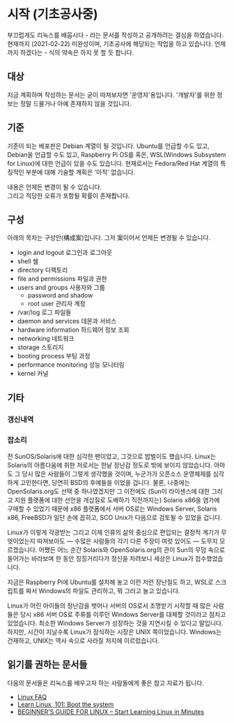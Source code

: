 # 시작 (기초공사중)

부끄럽게도 리눅스를 배웁시다 - 라는 문서를 작성하고
공개하려는 결심을 하였습니다.  
현재까지 (2021-02-22) 미완성이며, 기초공사에 해당되는 작업을 하고 있습니다.
언제까지 하겠다는 - 식의 약속은 하지 못 할 듯 합니다.

## 대상

지금 계획하며 작성하는 문서는 굳이 따져보자면 '운영자'용입니다.
'개발자'를 위한 정보는 정말 드물거나 아예 존재하지 않을 것입니다.

## 기준

기준이 되는 배포판은 Debian 계열이 될 것입니다.
Ubuntu를 언급할 수도 있고, Debian을 언급할 수도 있고, Raspberry Pi OS를
혹은, WSL(Windows Subsystem for Linux)에 대한 언급이 있을 수도 있습니다.
현재로서는 Fedora/Red Hat 계열의 특징적인 부분에 대해 기술할 계획은 '아직' 없습니다.

내용은 언제든 변경이 될 수 있습니다.  
그리고 적당한 오류가 포함될 확률이 존재합니다.

## 구성

아래의 목차는 구성안(構成案)입니다. 그저 案이어서 언제든 변경될 수 있습니다.

* login and logout 로그인과 로그아웃
* shell 쉘
* directory 디렉토리
* file and permissions 파일과 권한
* users and groups 사용자와 그룹
  * password and shadow
  * root user 관리자 계정
* /var/log 로그 파일들
* daemon and services 데몬과 서비스
* hardware information 하드웨어 정보 조회
* networking 네트워크
* storage 스토리지
* booting process 부팅 과정
* performance monitoring 성능 모니터링
* kernel 커널

## 기타

### 갱신내역

### 잡소리

전 SunOS/Solaris에 대한 심각한 팬이었고,
그것으로 밥벌이도 했습니다. Linux는 Solaris의 아름다움에 취한 저로서는
한낱 장난감 정도로 밖에 보이지 않았습니다.
아마도 그 당시 많은 사람들이 그렇게 생각했을 것이며,
누군가가 오픈소스 운영체제를 심각하게 고민한다면,
당연히 BSD의 후예들을 이었을 겁니다.
물론, 나중에는 OpenSolaris.org도 선택 중 하나였겠지만
그 이전에도 (Sun이 라이센스에 대한 그리고 지원 플랫폼에 대한 선언을
개삽질로 도배하기 직전까지는) Solaris x86을 염가에 구매할 수 있었기 때문에
x86 플랫폼에서 서버 OS로는 Windows Server, Solaris x86, FreeBSD가
일단 손에 꼽히고, SCO Unix가 다음으로 검토될 수 있었을 겁니다.

Linux가 이렇게 각광받는 그리고 이제 인류의 삶의 중심으로 편입되는
결정적 계기가 무엇이었는지 따져보아도 &#8212; 수많은 사람들의 각기 다른 주장이
여럿 있어도 &#8212; 도무지 모르겠습니다.
어쨌든 어느 순간 Solaris와 OpenSolaris.org의 관이 Sun의
무덤 속으로 들어가는 바라보며 한 동안 징징거리다가 정신을 차려보니
세상은 Linux가 접수했었습니다.

지금은 Raspberry Pi에 Ubuntu를 설치해 놓고
이런 저런 장난질도 하고, WSL로 스크립트를 짜서 Windows의 파일도 관리하고,
뭐 그러고 놀고 있습니다.

Linux가 어린 아이들의 정난감을 벗어나 서버의 OS로서 조명받기 시작할 때
많은 사람들은 당시 x86 서버 OS로 주류를 이루던 Windows Server를
대체할 것이라고 점치고 있었습니다. 최소한 Windows Server가 성장하는 것을
지연시킬 수 있다고 말입니다. 하지만, 시간이 지날수록 Linux가 잠식하는 시장은
UNIX 쪽이었습니다. Windows는 건재하고, UNIX는 역사 속으로 사라질 처지에
이르렀습니다.

## 읽기를 권하는 문서들

다음의 문서들은 리눅스를 배우고자 하는 사람들에게 좋은 참고 자료가 됩니다.

* [Linux FAQ](https://tldp.org/FAQ/Linux-FAQ/general.html)
* [Learn Linux, 101: Boot the system](https://developer.ibm.com/tutorials/l-lpic1-101-2/)
* [BEGINNER’S GUIDE FOR LINUX – Start Learning Linux in Minutes](https://www.tecmint.com/free-online-linux-learning-guide-for-beginners/)
